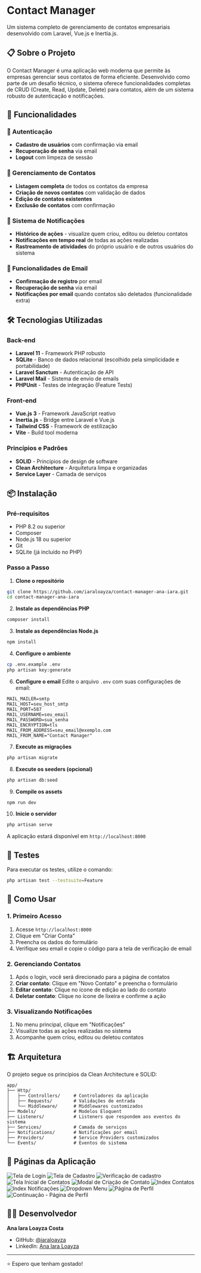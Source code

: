 # Contact Manager

Um sistema completo de gerenciamento de contatos empresariais desenvolvido com Laravel, Vue.js e Inertia.js.

## 📋 Sobre o Projeto

O Contact Manager é uma aplicação web moderna que permite às empresas gerenciar seus contatos de forma eficiente. Desenvolvido como parte de um desafio técnico, o sistema oferece funcionalidades completas de CRUD (Create, Read, Update, Delete) para contatos, além de um sistema robusto de autenticação e notificações.

## 🚀 Funcionalidades

### 🔐 Autenticação
- **Cadastro de usuários** com confirmação via email
- **Recuperação de senha** via email
- **Logout** com limpeza de sessão

### 👥 Gerenciamento de Contatos
- **Listagem completa** de todos os contatos da empresa
- **Criação de novos contatos** com validação de dados
- **Edição de contatos existentes**
- **Exclusão de contatos** com confirmação

### 🔔 Sistema de Notificações
- **Histórico de ações** - visualize quem criou, editou ou deletou contatos
- **Notificações em tempo real** de todas as ações realizadas
- **Rastreamento de atividades** do próprio usuário e de outros usuários do sistema

### 📧 Funcionalidades de Email
- **Confirmação de registro** por email
- **Recuperação de senha** via email
- **Notificações por email** quando contatos são deletados (funcionalidade extra)

## 🛠️ Tecnologias Utilizadas

### Back-end
- **Laravel 11** - Framework PHP robusto
- **SQLite** - Banco de dados relacional (escolhido pela simplicidade e portabilidade)
- **Laravel Sanctum** - Autenticação de API
- **Laravel Mail** - Sistema de envio de emails
- **PHPUnit** - Testes de integração (Feature Tests)

### Front-end
- **Vue.js 3** - Framework JavaScript reativo
- **Inertia.js** - Bridge entre Laravel e Vue.js
- **Tailwind CSS** - Framework de estilização
- **Vite** - Build tool moderna

### Princípios e Padrões
- **SOLID** - Princípios de design de software
- **Clean Architecture** - Arquitetura limpa e organizadas
- **Service Layer** - Camada de serviços

## 📦 Instalação

### Pré-requisitos
- PHP 8.2 ou superior
- Composer
- Node.js 18 ou superior
- Git
- SQLite (já incluído no PHP)

### Passo a Passo

1. **Clone o repositório**
```bash
git clone https://github.com/iaraloayza/contact-manager-ana-iara.git
cd contact-manager-ana-iara
```

2. **Instale as dependências PHP**
```bash
composer install
```

3. **Instale as dependências Node.js**
```bash
npm install
```

4. **Configure o ambiente**
```bash
cp .env.example .env
php artisan key:generate
```

6. **Configure o email**
Edite o arquivo `.env` com suas configurações de email:
```env
MAIL_MAILER=smtp
MAIL_HOST=seu_host_smtp
MAIL_PORT=587
MAIL_USERNAME=seu_email
MAIL_PASSWORD=sua_senha
MAIL_ENCRYPTION=tls
MAIL_FROM_ADDRESS=seu_email@exemplo.com
MAIL_FROM_NAME="Contact Manager"
```

7. **Execute as migrações**
```bash
php artisan migrate
```

8. **Execute os seeders (opcional)**
```bash
php artisan db:seed
```

9. **Compile os assets**
```bash
npm run dev
```

10. **Inicie o servidor**
```bash
php artisan serve
```

A aplicação estará disponível em `http://localhost:8000`

## 🧪 Testes

Para executar os testes, utilize o comando:

```bash
php artisan test --testsuite=Feature
```

## 📱 Como Usar

### 1. Primeiro Acesso
1. Acesse `http://localhost:8000`
2. Clique em "Criar Conta"
3. Preencha os dados do formulário
4. Verifique seu email e copie o código para a tela de verificação de email

### 2. Gerenciando Contatos
1. Após o login, você será direcionado para a página de contatos
2. **Criar contato**: Clique em "Novo Contato" e preencha o formulário
3. **Editar contato**: Clique no ícone de edição ao lado do contato
4. **Deletar contato**: Clique no ícone de lixeira e confirme a ação

### 3. Visualizando Notificações
1. No menu principal, clique em "Notificações"
2. Visualize todas as ações realizadas no sistema
3. Acompanhe quem criou, editou ou deletou contatos

## 🏗️ Arquitetura

O projeto segue os princípios da Clean Architecture e SOLID:

```
app/
├── Http/
│   ├── Controllers/     # Controladores da aplicação
│   ├── Requests/        # Validações de entrada
│   └── Middleware/      # Middlewares customizados
├── Models/              # Modelos Eloquent
├── Listeners/           # Listeners que respondem aos eventos do sistema
├── Services/            # Camada de serviços
├── Notifications/       # Notificações por email
├── Providers/           # Service Providers customizados
└── Events/              # Eventos do sistema
```

## 📸 Páginas da Aplicação

![Tela de Login](public/pages/login.png)
![Tela de Cadastro](public/pages/cadastro.png)
![Verificação de cadastro](public/pages/verificacao_email.png)
![Tela Inicial de Contatos](public/pages/index_contatos.png)
![Modal de Criação de Contato](public/pages/create_contato.png)
![Index Contatos](public/pages/index_contatos2.png)
![Index Notificações](public/pages/index_notificacoes.png)
![Dropdown Menu](public/pages/dropdown_menu.png)
![Página de Perfil](public/pages/profile.png)
![Continuação - Página de Perfil](public/pages/profile2.png)

## 👨‍💻 Desenvolvedor

**Ana Iara Loayza Costa**
- GitHub: [@iaraloayza](https://github.com/iaraloayza)
- LinkedIn: [Ana Iara Loayza](https://www.linkedin.com/in/ana-iara-loayza-costa-8b0886278/)

---

⭐ Espero que tenham gostado!